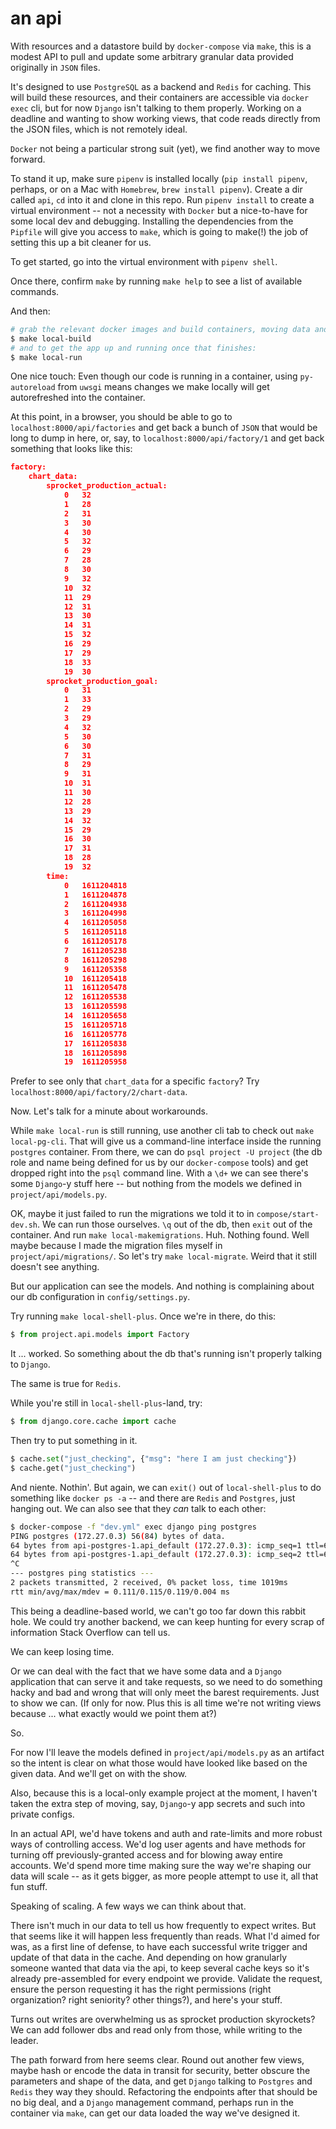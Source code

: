 # an api
With resources and a datastore build by `docker-compose` via `make`, this is a modest API to pull and update some arbitrary granular data provided originally in `JSON` files.

It's designed to use `PostgreSQL` as a backend and `Redis` for caching. This will build these resources, and their containers are accessible via `docker exec` cli, but for now `Django` isn't talking to them properly. Working on a deadline and wanting to show working views, that code reads directly from the JSON files, which is not remotely ideal.

`Docker` not being a particular strong suit (yet), we find another way to move forward.

To stand it up, make sure `pipenv` is installed locally (`pip install pipenv`, perhaps, or on a Mac with `Homebrew`, `brew install pipenv`). Create a dir called `api`, `cd` into it and clone in this repo. Run `pipenv install` to create a virtual environment -- not a necessity with `Docker` but a nice-to-have for some local dev and debugging. Installing the dependencies from the `Pipfile` will give you access to `make`, which is going to make(!) the job of setting this up a bit cleaner for us.

To get started, go into the virtual environment with `pipenv shell`.

Once there, confirm `make` by running `make help` to see a list of available commands.

And then:

```bash
# grab the relevant docker images and build containers, moving data and dependencies
$ make local-build
# and to get the app up and running once that finishes:
$ make local-run
```

One nice touch: Even though our code is running in a container, using `py-autoreload` from `uwsgi` means changes we make locally will get autorefreshed into the container.

At this point, in a browser, you should be able to go to `localhost:8000/api/factories` and get back a bunch of `JSON` that would be long to dump in here, or, say, to `localhost:8000/api/factory/1` and get back something that looks like this:

```json
factory:	
    chart_data:
        sprocket_production_actual:
            0	32
            1	28
            2	31
            3	30
            4	30
            5	32
            6	29
            7	28
            8	30
            9	32
            10	32
            11	29
            12	31
            13	30
            14	31
            15	32
            16	29
            17	29
            18	33
            19	30
        sprocket_production_goal:
            0	31
            1	33
            2	29
            3	29
            4	32
            5	30
            6	30
            7	31
            8	29
            9	31
            10	31
            11	30
            12	28
            13	29
            14	32
            15	29
            16	30
            17	31
            18	28
            19	32
        time:
            0	1611204818
            1	1611204878
            2	1611204938
            3	1611204998
            4	1611205058
            5	1611205118
            6	1611205178
            7	1611205238
            8	1611205298
            9	1611205358
            10	1611205418
            11	1611205478
            12	1611205538
            13	1611205598
            14	1611205658
            15	1611205718
            16	1611205778
            17	1611205838
            18	1611205898
            19	1611205958
```

Prefer to see only that `chart_data` for a specific `factory`? Try `localhost:8000/api/factory/2/chart-data`.

Now. Let's talk for a minute about workarounds.

While `make local-run` is still running, use another cli tab to check out `make local-pg-cli`. That will give us a command-line interface inside the running `postgres` container. From there, we can do `psql project -U project` (the db role and name being defined for us by our `docker-compose` tools) and get dropped right into the `psql` command line. With a `\d+` we can see there's some `Django`-y stuff here -- but nothing from the models we defined in `project/api/models.py`.

OK, maybe it just failed to run the migrations we told it to in `compose/start-dev.sh`. We can run those ourselves. `\q` out of the db, then `exit` out of the container. And run `make local-makemigrations`. Huh. Nothing found. Well maybe because I made the migration files myself in `project/api/migrations/`. So let's try `make local-migrate`. Weird that it still doesn't see anything.

But our application can see the models. And nothing is complaining about our db configuration in `config/settings.py`.

Try running `make local-shell-plus`. Once we're in there, do this:
```python
$ from project.api.models import Factory
```

It ... worked. So something about the db that's running isn't properly talking to `Django`.

The same is true for `Redis`.

While you're still in `local-shell-plus`-land, try:
```python
$ from django.core.cache import cache
```
Then try to put something in it.
```python
$ cache.set("just_checking", {"msg": "here I am just checking"})
$ cache.get("just_checking")
```

And niente. Nothin'. But again, we can `exit()` out of `local-shell-plus` to do something like `docker ps -a` -- and there are `Redis` and `Postgres`, just hanging out. We can also see that they _can_ talk to each other:

```bash
$ docker-compose -f "dev.yml" exec django ping postgres
PING postgres (172.27.0.3) 56(84) bytes of data.
64 bytes from api-postgres-1.api_default (172.27.0.3): icmp_seq=1 ttl=64 time=0.119 ms
64 bytes from api-postgres-1.api_default (172.27.0.3): icmp_seq=2 ttl=64 time=0.111 ms
^C
--- postgres ping statistics ---
2 packets transmitted, 2 received, 0% packet loss, time 1019ms
rtt min/avg/max/mdev = 0.111/0.115/0.119/0.004 ms
```

This being a deadline-based world, we can't go too far down this rabbit hole. We could try another backend, we can keep hunting for every scrap of information Stack Overflow can tell us.

We can keep losing time.

Or we can deal with the fact that we have some data and a `Django` application that can serve it and take requests, so we need to do something hacky and bad and wrong that will only meet the barest requirements. Just to show we can. (If only for now. Plus this is all time we're not writing views because ... what exactly would we point them at?)

So. 

For now I'll leave the models defined in `project/api/models.py` as an artifact so the intent is clear on what those would have looked like based on the given data. And we'll get on with the show.

Also, because this is a local-only example project at the moment, I haven't taken the extra step of moving, say, `Django`-y app secrets and such into private configs.

In an actual API, we'd have tokens and auth and rate-limits and more robust ways of controlling access. We'd log user agents and have methods for turning off previously-granted access and for blowing away entire accounts. We'd spend more time making sure the way we're shaping our data will scale -- as it gets bigger, as more people attempt to use it, all that fun stuff. 

Speaking of scaling. A few ways we can think about that.

There isn't much in our data to tell us how frequently to expect writes. But that seems like it will happen less frequently than reads. What I'd aimed for was, as a first line of defense, to have each successful write trigger and update of that data in the cache. And depending on how granularly someone wanted that data via the api, to keep several cache keys so it's already pre-assembled for every endpoint we provide. Validate the request, ensure the person requesting it has the right permissions (right organization? right seniority? other things?), and here's your stuff.

Turns out writes are overwhelming us as sprocket production skyrockets? We can add follower dbs and read only from those, while writing to the leader.

The path forward from here seems clear. Round out another few views, maybe hash or encode the data in transit for security, better obscure the parameters and shape of the data, and get `Django` talking to `Postgres` and `Redis` they way they should. Refactoring the endpoints after that should be no big deal, and a `Django` management command, perhaps run in the container via `make`, can get our data loaded the way we've designed it. 
